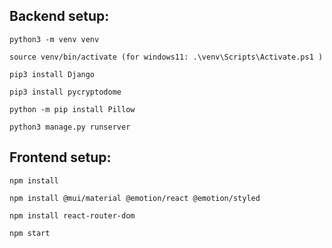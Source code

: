 ## Backend setup:

```
python3 -m venv venv

source venv/bin/activate (for windows11: .\venv\Scripts\Activate.ps1 )

pip3 install Django

pip3 install pycryptodome

python -m pip install Pillow

python3 manage.py runserver
```

## Frontend setup:

```
npm install

npm install @mui/material @emotion/react @emotion/styled

npm install react-router-dom

npm start
```

